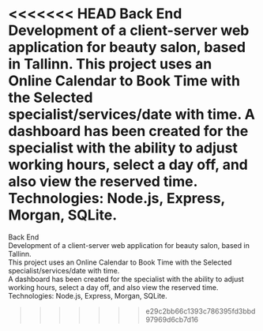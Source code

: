 <<<<<<< HEAD
Back End
Development of a client-server web application for beauty salon, based in Tallinn.
This project uses an Online Calendar to Book Time with the Selected specialist/services/date with time.
A dashboard has been created for the specialist with the ability to adjust working hours, select a day off, and also view the reserved time.
Technologies: Node.js, Express, Morgan, SQLite.
=======
Back End <br>
Development of a client-server web application for beauty salon, based in Tallinn. <br>
This project uses an Online Calendar to Book Time with the Selected specialist/services/date with time. <br>
A dashboard has been created for the specialist with the ability to adjust working hours, select a day off, and also view the reserved time.<br>
Technologies: Node.js, Express, Morgan, SQLite.
>>>>>>> e29c2bb66c1393c786395fd3bbd97969d6cb7d16
